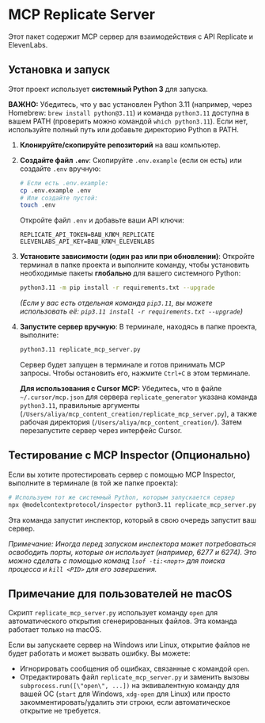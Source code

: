 # MCP Replicate Server

Этот пакет содержит MCP сервер для взаимодействия с API Replicate и ElevenLabs.

## Установка и запуск

Этот проект использует **системный Python 3** для запуска.

**ВАЖНО:** Убедитесь, что у вас установлен Python 3.11 (например, через Homebrew: `brew install python@3.11`) и команда `python3.11` доступна в вашем PATH (проверить можно командой `which python3.11`). Если нет, используйте полный путь или добавьте директорию Python в PATH.

1.  **Клонируйте/скопируйте репозиторий** на ваш компьютер.

2.  **Создайте файл `.env`**:
    Скопируйте `.env.example` (если он есть) или создайте `.env` вручную:
    ```bash
    # Если есть .env.example:
    cp .env.example .env 
    # Или создайте пустой:
    touch .env
    ```
    Откройте файл `.env` и добавьте ваши API ключи:
    ```dotenv
    REPLICATE_API_TOKEN=ВАШ_КЛЮЧ_REPLICATE
    ELEVENLABS_API_KEY=ВАШ_КЛЮЧ_ELEVENLABS
    ```

3.  **Установите зависимости (один раз или при обновлении)**:
    Откройте терминал в папке проекта и выполните команду, чтобы установить необходимые пакеты **глобально** для вашего системного Python:
    ```bash
    python3.11 -m pip install -r requirements.txt --upgrade
    ```
    *(Если у вас есть отдельная команда `pip3.11`, вы можете использовать её: `pip3.11 install -r requirements.txt --upgrade`)*

4.  **Запустите сервер вручную**:
    В терминале, находясь в папке проекта, выполните:
    ```bash
    python3.11 replicate_mcp_server.py
    ```
    Сервер будет запущен в терминале и готов принимать MCP запросы. Чтобы остановить его, нажмите `Ctrl+C` в этом терминале.

    **Для использования с Cursor MCP:** Убедитесь, что в файле `~/.cursor/mcp.json` для сервера `replicate_generator` указана команда `python3.11`, правильные аргументы (`/Users/aliya/mcp_content_creation/replicate_mcp_server.py`), а также рабочая директория (`/Users/aliya/mcp_content_creation/`). Затем перезапустите сервер через интерфейс Cursor.

## Тестирование с MCP Inspector (Опционально)

Если вы хотите протестировать сервер с помощью MCP Inspector, выполните в терминале (в той же папке проекта):

```bash
# Используем тот же системный Python, которым запускается сервер
npx @modelcontextprotocol/inspector python3.11 replicate_mcp_server.py 
```
Эта команда запустит инспектор, который в свою очередь запустит ваш сервер.

*Примечание: Иногда перед запуском инспектора может потребоваться освободить порты, которые он использует (например, 6277 и 6274). Это можно сделать с помощью команд `lsof -ti:<порт>` для поиска процесса и `kill <PID>` для его завершения.*


## Примечание для пользователей не macOS

Скрипт `replicate_mcp_server.py` использует команду `open` для автоматического открытия сгенерированных файлов. Эта команда работает только на macOS.

Если вы запускаете сервер на Windows или Linux, открытие файлов не будет работать и может вызвать ошибку. Вы можете:

*   Игнорировать сообщения об ошибках, связанные с командой `open`.
*   Отредактировать файл `replicate_mcp_server.py` и заменить вызовы `subprocess.run([\"open\", ...])` на эквивалентную команду для вашей ОС (`start` для Windows, `xdg-open` для Linux) или просто закомментировать/удалить эти строки, если автоматическое открытие не требуется. 